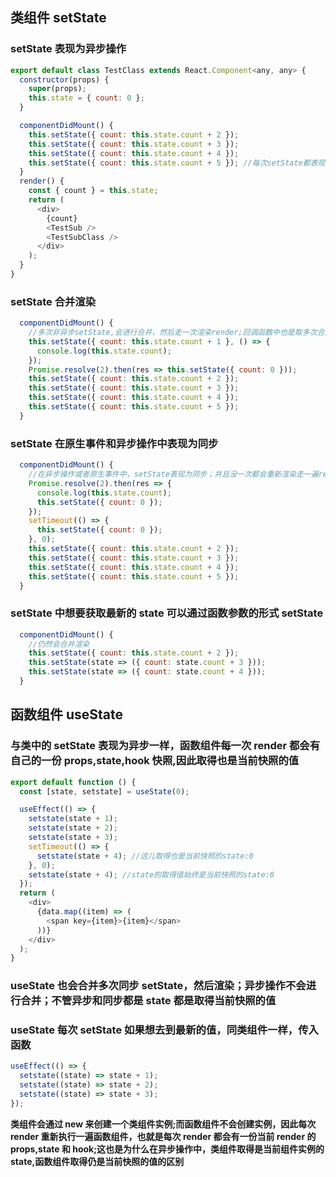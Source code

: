 ## 类组件 setState

### setState 表现为异步操作

```javascript
export default class TestClass extends React.Component<any, any> {
  constructor(props) {
    super(props);
    this.state = { count: 0 };
  }

  componentDidMount() {
    this.setState({ count: this.state.count + 2 });
    this.setState({ count: this.state.count + 3 });
    this.setState({ count: this.state.count + 4 });
    this.setState({ count: this.state.count + 5 }); //每次setState都表现为，count值却都是0;并不会立即取到上一次的setState后的值
  }
  render() {
    const { count } = this.state;
    return (
      <div>
        {count}
        <TestSub />
        <TestSubClass />
      </div>
    );
  }
}
```

### setState 合并渲染

```javascript
  componentDidMount() {
    //多次非异步setState,会进行合并，然后走一次渲染render;回调函数中也是取多次合并的state;并且setState会在render后执行
    this.setState({ count: this.state.count + 1 }, () => {
      console.log(this.state.count);
    });
    Promise.resolve(2).then(res => this.setState({ count: 0 }));
    this.setState({ count: this.state.count + 2 });
    this.setState({ count: this.state.count + 3 });
    this.setState({ count: this.state.count + 4 });
    this.setState({ count: this.state.count + 5 });
  }
```

### setState 在原生事件和异步操作中表现为同步

```javascript
  componentDidMount() {
    //在异步操作或者原生事件中，setState表现为同步；并且没一次都会重新渲染走一遍render
    Promise.resolve(2).then(res => {
      console.log(this.state.count);
      this.setState({ count: 0 });
    });
    setTimeout(() => {
      this.setState({ count: 0 });
    }, 0);
    this.setState({ count: this.state.count + 2 });
    this.setState({ count: this.state.count + 3 });
    this.setState({ count: this.state.count + 4 });
    this.setState({ count: this.state.count + 5 });
  }
```

### setState 中想要获取最新的 state 可以通过函数参数的形式 setState

```javascript
  componentDidMount() {
    //仍然会合并渲染
    this.setState({ count: this.state.count + 2 });
    this.setState(state => ({ count: state.count + 3 }));
    this.setState(state => ({ count: state.count + 4 }));
  }
```

## 函数组件 useState

### 与类中的 setState 表现为异步一样，函数组件每一次 render 都会有自己的一份 props,state,hook 快照,因此取得也是当前快照的值

```javascript
export default function () {
  const [state, setstate] = useState(0);

  useEffect(() => {
    setstate(state + 1);
    setstate(state + 2);
    setstate(state + 3);
    setTimeout(() => {
      setstate(state + 4); //这儿取得也是当前快照的state:0
    }, 0);
    setstate(state + 4); //state的取得值始终是当前快照的state:0
  });
  return (
    <div>
      {data.map((item) => (
        <span key={item}>{item}</span>
      ))}
    </div>
  );
}
```

### useState 也会合并多次同步 setState，然后渲染；异步操作不会进行合并；不管异步和同步都是 state 都是取得当前快照的值

### useState 每次 setState 如果想去到最新的值，同类组件一样，传入函数

```javascript
useEffect(() => {
  setstate((state) => state + 1);
  setstate((state) => state + 2);
  setstate((state) => state + 3);
});
```

**类组件会通过 new 来创建一个类组件实例;而函数组件不会创建实例，因此每次 render 重新执行一遍函数组件，也就是每次 render 都会有一份当前 render 的 props,state 和 hook;这也是为什么在异步操作中，类组件取得是当前组件实例的 state,函数组件取得仍是当前快照的值的区别**
